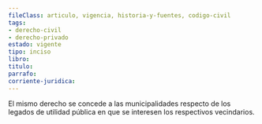 ```yaml
---
fileClass: articulo, vigencia, historia-y-fuentes, codigo-civil
tags:
- derecho-civil
- derecho-privado
estado: vigente
tipo: inciso
libro:
titulo:
parrafo:
corriente-juridica:
---
```

El mismo derecho se concede a las municipalidades respecto de los legados de utilidad pública en que se interesen los respectivos vecindarios.